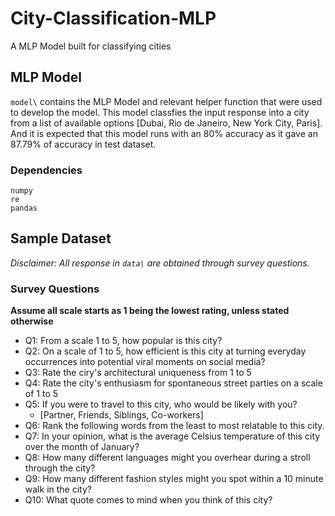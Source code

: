# City-Classification-MLP
A MLP Model built for classifying cities

## MLP Model
`model\` contains the MLP Model and relevant helper function that were used to develop the model. This model classfies the input response into a city from a list of available options [Dubai, Rio de Janeiro, New York City, Paris].
And it is expected that this model runs with an 80% accuracy as it gave an 87.79% of accuracy in test dataset.

### Dependencies
```
numpy
re
pandas
```


## Sample Dataset
*Disclaimer: All response in `data\` are obtained through survey questions.*

### Survey Questions
**Assume all scale starts as 1 being the lowest rating, unless stated otherwise**

- Q1: From a scale 1 to 5, how popular is this city?
- Q2: On a scale of 1 to 5, how efficient is this city at turning everyday occurrences into potential viral moments on social media?
- Q3: Rate the ciry's architectural uniqueness from 1 to 5
- Q4: Rate the city's enthusiasm for spontaneous street parties on a scale of 1 to 5
- Q5: If you were to travel to this city, who would be likely with you?
  - [Partner, Friends, Siblings, Co-workers]
- Q6: Rank the following words from the least to most relatable to this city.
- Q7: In your opinion, what is the average Celsius temperature of this city over the month of January?
- Q8: How many different languages might you overhear during a stroll through the city?
- Q9: How many different fashion styles might you spot within a 10 minute walk in the city?
- Q10: What quote comes to mind when you think of this city?
